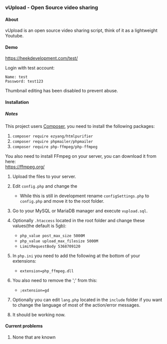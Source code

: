 ### vUpload - Open Source video sharing
#### About
vUpload is an open source video sharing script, think of it as a lightweight Youtube.

#### Demo
https://heekdevelopment.com/test/

Login with test account:

    Name: test
    Password: test123

Thumbnail editing has been disabled to prevent abuse.

#### Installation

##### Notes
This project users [Composer](http://https://github.com/composer/composer "Composer"), you need to install the following packages:
1. `composer require ezyang/htmlpurifier`
2. `composer require phpmailer/phpmailer`
3. `composer require php-ffmpeg/php-ffmpeg`

You also need to install FFmpeg on your server, you can download it from here:<br />
https://ffmpeg.org/

1. Upload the files to your server.
2. Edit `config.php` and change the 
   - While this is still in development rename `configSettings.php` to `config.php` and move it to the root folder.
3. Go to your MySQL or MariaDB manager and execute `vupload.sql`.
4. Optionally `.htaccess` located in the root folder and change these values(the default is 5gb):
   - `php_value post_max_size 5000M`
   - `php_value upload_max_filesize 5000M`
   - `LimitRequestBody 5368709120` 
5. In `php.ini` you need to add the following at the bottom of your extensions:
   - `extension=php_ffmpeg.dll`

6. You also need to remove the ';' from this:
   - `;extension=gd`
7. Optionally you can edit `lang.php` located in the `include` folder if you want to change the language of most of the action/error messages.
8. It should be working now.

#### Current problems
1. None that are known
